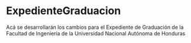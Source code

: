 # ExpedienteGraduacion
Acá se desarrollarán los cambios para el Expediente de Graduación de la Facultad de Ingeniería de la Universidad Nacional Autónoma de Honduras